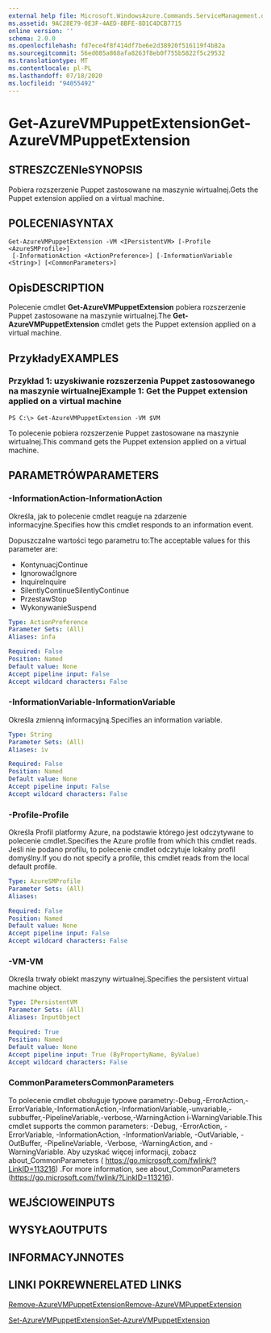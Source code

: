 ```yaml
---
external help file: Microsoft.WindowsAzure.Commands.ServiceManagement.dll-Help.xml
ms.assetid: 9AC28E79-0E3F-4AED-8BFE-8D1C4DCB7715
online version: ''
schema: 2.0.0
ms.openlocfilehash: fd7ece4f8f414df7be6e2d38920f516119f4b82a
ms.sourcegitcommit: 56ed085a868afa8263f8eb0f755b5822f5c29532
ms.translationtype: MT
ms.contentlocale: pl-PL
ms.lasthandoff: 07/18/2020
ms.locfileid: "94055492"
---
```

# <span data-ttu-id="ef0ed-101">Get-AzureVMPuppetExtension</span><span class="sxs-lookup"><span data-stu-id="ef0ed-101">Get-AzureVMPuppetExtension</span></span>

## <span data-ttu-id="ef0ed-102">STRESZCZENIe</span><span class="sxs-lookup"><span data-stu-id="ef0ed-102">SYNOPSIS</span></span>
<span data-ttu-id="ef0ed-103">Pobiera rozszerzenie Puppet zastosowane na maszynie wirtualnej.</span><span class="sxs-lookup"><span data-stu-id="ef0ed-103">Gets the Puppet extension applied on a virtual machine.</span></span>

## <span data-ttu-id="ef0ed-104">POLECENIA</span><span class="sxs-lookup"><span data-stu-id="ef0ed-104">SYNTAX</span></span>

```
Get-AzureVMPuppetExtension -VM <IPersistentVM> [-Profile <AzureSMProfile>]
 [-InformationAction <ActionPreference>] [-InformationVariable <String>] [<CommonParameters>]
```

## <span data-ttu-id="ef0ed-105">Opis</span><span class="sxs-lookup"><span data-stu-id="ef0ed-105">DESCRIPTION</span></span>
<span data-ttu-id="ef0ed-106">Polecenie cmdlet **Get-AzureVMPuppetExtension** pobiera rozszerzenie Puppet zastosowane na maszynie wirtualnej.</span><span class="sxs-lookup"><span data-stu-id="ef0ed-106">The **Get-AzureVMPuppetExtension** cmdlet gets the Puppet extension applied on a virtual machine.</span></span>

## <span data-ttu-id="ef0ed-107">Przykłady</span><span class="sxs-lookup"><span data-stu-id="ef0ed-107">EXAMPLES</span></span>

### <span data-ttu-id="ef0ed-108">Przykład 1: uzyskiwanie rozszerzenia Puppet zastosowanego na maszynie wirtualnej</span><span class="sxs-lookup"><span data-stu-id="ef0ed-108">Example 1: Get the Puppet extension applied on a virtual machine</span></span>
```
PS C:\> Get-AzureVMPuppetExtension -VM $VM
```

<span data-ttu-id="ef0ed-109">To polecenie pobiera rozszerzenie Puppet zastosowane na maszynie wirtualnej.</span><span class="sxs-lookup"><span data-stu-id="ef0ed-109">This command gets the Puppet extension applied on a virtual machine.</span></span>

## <span data-ttu-id="ef0ed-110">PARAMETRÓW</span><span class="sxs-lookup"><span data-stu-id="ef0ed-110">PARAMETERS</span></span>

### <span data-ttu-id="ef0ed-111">-InformationAction</span><span class="sxs-lookup"><span data-stu-id="ef0ed-111">-InformationAction</span></span>
<span data-ttu-id="ef0ed-112">Określa, jak to polecenie cmdlet reaguje na zdarzenie informacyjne.</span><span class="sxs-lookup"><span data-stu-id="ef0ed-112">Specifies how this cmdlet responds to an information event.</span></span>

<span data-ttu-id="ef0ed-113">Dopuszczalne wartości tego parametru to:</span><span class="sxs-lookup"><span data-stu-id="ef0ed-113">The acceptable values for this parameter are:</span></span>

- <span data-ttu-id="ef0ed-114">Kontynuacj</span><span class="sxs-lookup"><span data-stu-id="ef0ed-114">Continue</span></span>
- <span data-ttu-id="ef0ed-115">Ignorować</span><span class="sxs-lookup"><span data-stu-id="ef0ed-115">Ignore</span></span>
- <span data-ttu-id="ef0ed-116">Inquire</span><span class="sxs-lookup"><span data-stu-id="ef0ed-116">Inquire</span></span>
- <span data-ttu-id="ef0ed-117">SilentlyContinue</span><span class="sxs-lookup"><span data-stu-id="ef0ed-117">SilentlyContinue</span></span>
- <span data-ttu-id="ef0ed-118">Przestaw</span><span class="sxs-lookup"><span data-stu-id="ef0ed-118">Stop</span></span>
- <span data-ttu-id="ef0ed-119">Wykonywanie</span><span class="sxs-lookup"><span data-stu-id="ef0ed-119">Suspend</span></span>

```yaml
Type: ActionPreference
Parameter Sets: (All)
Aliases: infa

Required: False
Position: Named
Default value: None
Accept pipeline input: False
Accept wildcard characters: False
```

### <span data-ttu-id="ef0ed-120">-InformationVariable</span><span class="sxs-lookup"><span data-stu-id="ef0ed-120">-InformationVariable</span></span>
<span data-ttu-id="ef0ed-121">Określa zmienną informacyjną.</span><span class="sxs-lookup"><span data-stu-id="ef0ed-121">Specifies an information variable.</span></span>

```yaml
Type: String
Parameter Sets: (All)
Aliases: iv

Required: False
Position: Named
Default value: None
Accept pipeline input: False
Accept wildcard characters: False
```

### <span data-ttu-id="ef0ed-122">-Profile</span><span class="sxs-lookup"><span data-stu-id="ef0ed-122">-Profile</span></span>
<span data-ttu-id="ef0ed-123">Określa Profil platformy Azure, na podstawie którego jest odczytywane to polecenie cmdlet.</span><span class="sxs-lookup"><span data-stu-id="ef0ed-123">Specifies the Azure profile from which this cmdlet reads.</span></span>
<span data-ttu-id="ef0ed-124">Jeśli nie podano profilu, to polecenie cmdlet odczytuje lokalny profil domyślny.</span><span class="sxs-lookup"><span data-stu-id="ef0ed-124">If you do not specify a profile, this cmdlet reads from the local default profile.</span></span>

```yaml
Type: AzureSMProfile
Parameter Sets: (All)
Aliases: 

Required: False
Position: Named
Default value: None
Accept pipeline input: False
Accept wildcard characters: False
```

### <span data-ttu-id="ef0ed-125">-VM</span><span class="sxs-lookup"><span data-stu-id="ef0ed-125">-VM</span></span>
<span data-ttu-id="ef0ed-126">Określa trwały obiekt maszyny wirtualnej.</span><span class="sxs-lookup"><span data-stu-id="ef0ed-126">Specifies the persistent virtual machine object.</span></span>

```yaml
Type: IPersistentVM
Parameter Sets: (All)
Aliases: InputObject

Required: True
Position: Named
Default value: None
Accept pipeline input: True (ByPropertyName, ByValue)
Accept wildcard characters: False
```

### <span data-ttu-id="ef0ed-127">CommonParameters</span><span class="sxs-lookup"><span data-stu-id="ef0ed-127">CommonParameters</span></span>
<span data-ttu-id="ef0ed-128">To polecenie cmdlet obsługuje typowe parametry:-Debug,-ErrorAction,-ErrorVariable,-InformationAction,-InformationVariable,-unvariable,-subbuffer,-PipelineVariable,-verbose,-WarningAction i-WarningVariable.</span><span class="sxs-lookup"><span data-stu-id="ef0ed-128">This cmdlet supports the common parameters: -Debug, -ErrorAction, -ErrorVariable, -InformationAction, -InformationVariable, -OutVariable, -OutBuffer, -PipelineVariable, -Verbose, -WarningAction, and -WarningVariable.</span></span> <span data-ttu-id="ef0ed-129">Aby uzyskać więcej informacji, zobacz about_CommonParameters ( https://go.microsoft.com/fwlink/?LinkID=113216) .</span><span class="sxs-lookup"><span data-stu-id="ef0ed-129">For more information, see about_CommonParameters (https://go.microsoft.com/fwlink/?LinkID=113216).</span></span>

## <span data-ttu-id="ef0ed-130">WEJŚCIOWE</span><span class="sxs-lookup"><span data-stu-id="ef0ed-130">INPUTS</span></span>

## <span data-ttu-id="ef0ed-131">WYSYŁA</span><span class="sxs-lookup"><span data-stu-id="ef0ed-131">OUTPUTS</span></span>

## <span data-ttu-id="ef0ed-132">INFORMACYJN</span><span class="sxs-lookup"><span data-stu-id="ef0ed-132">NOTES</span></span>

## <span data-ttu-id="ef0ed-133">LINKI POKREWNE</span><span class="sxs-lookup"><span data-stu-id="ef0ed-133">RELATED LINKS</span></span>

[<span data-ttu-id="ef0ed-134">Remove-AzureVMPuppetExtension</span><span class="sxs-lookup"><span data-stu-id="ef0ed-134">Remove-AzureVMPuppetExtension</span></span>](./Remove-AzureVMPuppetExtension.md)

[<span data-ttu-id="ef0ed-135">Set-AzureVMPuppetExtension</span><span class="sxs-lookup"><span data-stu-id="ef0ed-135">Set-AzureVMPuppetExtension</span></span>](./Set-AzureVMPuppetExtension.md)


